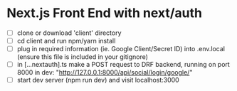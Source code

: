 # Next.js Front End with next/auth

- [ ] clone or download 'client' directory
- [ ] cd client and run npm/yarn install
- [ ] plug in required information (ie. Google Client/Secret ID) into .env.local (ensure this file is included in your gitignore)
- [ ] in [...nextauth].ts make a POST request to DRF backend, running on port 8000 in dev: "http://127.0.0.1:8000/api/social/login/google/"
- [ ] start dev server (npm run dev) and visit localhost:3000
